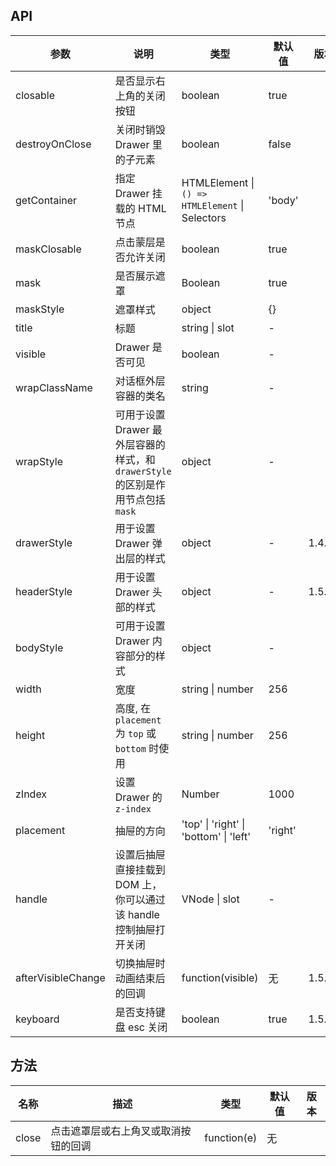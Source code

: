## API

| 参数 | 说明 | 类型 | 默认值 | 版本 |
| --- | --- | --- | --- | --- |
| closable | 是否显示右上角的关闭按钮 | boolean | true |  |
| destroyOnClose | 关闭时销毁 Drawer 里的子元素 | boolean | false |  |
| getContainer | 指定 Drawer 挂载的 HTML 节点 | HTMLElement \| `() => HTMLElement` \| Selectors | 'body' |  |
| maskClosable | 点击蒙层是否允许关闭 | boolean | true |  |
| mask | 是否展示遮罩 | Boolean | true |  |
| maskStyle | 遮罩样式 | object | {} |  |
| title | 标题 | string \| slot | - |  |
| visible | Drawer 是否可见 | boolean | - |  |
| wrapClassName | 对话框外层容器的类名 | string | - |  |
| wrapStyle | 可用于设置 Drawer 最外层容器的样式，和 `drawerStyle` 的区别是作用节点包括 `mask` | object | - |  |
| drawerStyle | 用于设置 Drawer 弹出层的样式 | object | - | 1.4.11 |
| headerStyle | 用于设置 Drawer 头部的样式 | object | - | 1.5.0 |
| bodyStyle | 可用于设置 Drawer 内容部分的样式 | object | - |  |
| width | 宽度 | string \| number | 256 |  |
| height | 高度, 在 `placement` 为 `top` 或 `bottom` 时使用 | string \| number | 256 |  |
| zIndex | 设置 Drawer 的 `z-index` | Number | 1000 |  |
| placement | 抽屉的方向 | 'top' \| 'right' \| 'bottom' \| 'left' | 'right' |  |
| handle | 设置后抽屉直接挂载到 DOM 上，你可以通过该 handle 控制抽屉打开关闭 | VNode \| slot | - |  |
| afterVisibleChange | 切换抽屉时动画结束后的回调 | function(visible) | 无 | 1.5.0 |
| keyboard | 是否支持键盘 esc 关闭 | boolean | true | 1.5.0 |

## 方法

| 名称  | 描述                                 | 类型        | 默认值 | 版本 |
| ----- | ------------------------------------ | ----------- | ------ | ---- |
| close | 点击遮罩层或右上角叉或取消按钮的回调 | function(e) | 无     |      |
